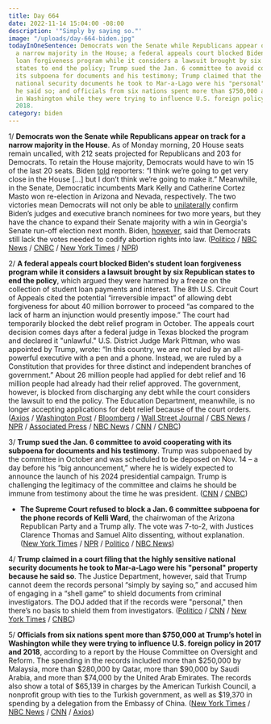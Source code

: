```yaml
---
title: Day 664
date: 2022-11-14 15:04:00 -08:00
description: '"Simply by saying so."'
image: "/uploads/day-664-biden.jpg"
todayInOneSentence: Democrats won the Senate while Republicans appear on track for
  a narrow majority in the House; a federal appeals court blocked Biden's student
  loan forgiveness program while it considers a lawsuit brought by six Republican
  states to end the policy; Trump sued the Jan. 6 committee to avoid cooperating with
  its subpoena for documents and his testimony; Trump claimed that the highly sensitive
  national security documents he took to Mar-a-Lago were his "personal" property because
  he said so; and officials from six nations spent more than $750,000 at Trump’s hotel
  in Washington while they were trying to influence U.S. foreign policy in 2017 and
  2018.
category: biden
---
```


1/ **Democrats won the Senate while Republicans appear on track for a narrow majority in the House**. As of Monday morning, 20 House seats remain uncalled, with 212 seats projected for Republicans and 203 for Democrats. To retain the House majority, Democrats would have to win 15 of the last 20 seats. Biden [told](https://www.politico.com/news/2022/11/14/democrats-house-midterm-elections-00066765) reporters: “I think we’re going to get very close in the House \[...\] but I don’t think we’re going to make it.” Meanwhile, in the Senate, Democratic incumbents Mark Kelly and Catherine Cortez Masto won re-election in Arizona and Nevada, respectively. The two victories mean Democrats will not only be able to [unilaterally](https://www.politico.com/news/2022/11/12/democratic-senate-biden-judges-00066623) confirm Biden’s judges and executive branch nominees for two more years, but they have the chance to expand their Senate majority with a win in Georgia's Senate run-off election next month. Biden, [however](https://apnews.com/article/abortion-biden-voting-rights-filibusters-government-and-politics-a3b53867ffcbddcda13105891dbcdeec), said that Democrats still lack the votes needed to codify abortion rights into law. ([Politico](https://www.politico.com/news/2022/11/12/senate-control-midterm-elections-results-2022-00066547) / [NBC News](https://www.nbcnews.com/politics/2022-election/cortez-masto-defeats-laxalt-nevada-handing-democrats-control-s-rcna54936) / [CNBC](https://www.cnbc.com/2022/11/11/arizona-senate-mark-kelly-beats-trump-gop-pick-blake-masters-nbc-news-projects.html) / [New York Times](https://www.nytimes.com/2022/11/11/us/politics/arizona-senator-mark-kelly-blake-masters.html) / [NPR](https://www.npr.org/2022/11/09/1135690671/house-senate-republican-democrat-midterm-election-results))

2/ **A federal appeals court blocked Biden's student loan forgiveness program while it considers a lawsuit brought by six Republican states to end the policy**, which argued they were harmed by a freeze on the collection of student loan payments and interest. The 8th U.S. Circuit Court of Appeals cited the potential “irreversible impact” of allowing debt forgiveness for about 40 million borrower to proceed “as compared to the lack of harm an injunction would presently impose.” The court had temporarily blocked the debt relief program in October. The appeals court decision comes days after a federal judge in Texas blocked the program and declared it "unlawful." U.S. District Judge Mark Pittman, who was appointed by Trump, wrote: “In this country, we are not ruled by an all-powerful executive with a pen and a phone. Instead, we are ruled by a Constitution that provides for three distinct and independent branches of government.” About 26 million people had applied for debt relief and 16 million people had already had their relief approved. The government, however, is blocked from discharging any debt while the court considers the lawsuit to end the policy. The Education Department, meanwhile, is no longer accepting applications for debt relief because of the court orders. ([Axios](https://www.axios.com/2022/11/14/student-loan-forgiveness-program-blocked-appeals-court) / [Washington Post](https://www.washingtonpost.com/education/2022/11/14/appeals-halts-student-loan-forgiveness/) / [Bloomberg](https://www.bloomberg.com/news/articles/2022-11-14/biden-s-student-debt-relief-program-remains-blocked-by-court?srnd=premium&sref=MIBMEEoj) / [Wall Street Journal](https://www.wsj.com/articles/appeals-court-blocks-bidens-student-debt-forgiveness-program-11668451499?mod=hp_lead_pos3) / [CBS News](https://www.cbsnews.com/news/student-loan-forgiveness-blocked-by-eighth-court-of-appeals/) / [NPR](https://www.npr.org/2022/11/10/1135940851/student-debt-relief-biden-blocked-texas-district-court) / [Associated Press](https://apnews.com/article/biden-texas-education-donald-trump-student-loans-f2e944d85e95792089fa1e2fb9858287) / [NBC News](https://www.nbcnews.com/politics/politics-news/federal-judge-declares-bidens-student-debt-relief-plan-unlawful-rcna56702) / [CNN](https://www.cnn.com/2022/11/10/politics/biden-student-loan-forgiveness-struck-down/index.html) / [CNBC](https://www.cnbc.com/2022/11/14/biden-student-loan-debt-relief-plan-appeals-court-rules.html))

3/ **Trump sued the Jan. 6 committee to avoid cooperating with its subpoena for documents and his testimony**. Trump was subpoenaed by the committee in October and was scheduled to be deposed on Nov. 14 – a day before his “big announcement,” where he is widely expected to announce the launch of his 2024 presidential campaign. Trump is challenging the legitimacy of the committee and claims he should be immune from testimony about the time he was president. ([CNN](https://www.cnn.com/2022/11/11/politics/trump-january-6-committee-subpoena-lawsuit/index.html) / [CNBC](https://www.cnbc.com/2022/11/12/trump-sues-jan-6-committee-to-avoid-testifying-in-the-investigation.html))

* **The Supreme Court refused to block a Jan. 6 committee subpoena for the phone records of Kelli Ward**, the chairwoman of the Arizona Republican Party and a Trump ally. The vote was 7-to-2, with Justices Clarence Thomas and Samuel Alito dissenting, without explanation. ([New York Times](https://www.nytimes.com/2022/11/14/us/politics/ward-subpoena-jan-6-supreme-court.html) / [NPR](https://www.npr.org/2022/11/14/1132507724/supreme-court-allows-jan-6-committee-to-subpoena-arizona-gop-chairs-phone-record) / [Politico](https://www.politico.com/news/2022/11/14/supreme-court-allows-jan-6-committee-to-access-arizona-gop-chairs-phone-records-00066746) / [NBC News](https://www.nbcnews.com/politics/supreme-court/supreme-court-allows-jan-6-committee-subpoena-kelli-wards-phone-record-rcna54566))

4/ **Trump claimed in a court filing that the highly sensitive national security documents he took to Mar-a-Lago were his "personal" property because he said so**. The Justice Department, however, said that Trump cannot deem the records personal “simply by saying so,” and accused him of engaging in a “shell game” to shield documents from criminal investigators. The DOJ added that if the records were "personal," then there’s no basis to shield them from investigators. ([Politico](https://www.politico.com/news/2022/11/14/justice-department-mar-a-lago-trump-documents-00066732) / [CNN](https://www.cnn.com/2022/11/14/politics/trump-justice-department-white-house-personal/index.html) / [New York Times](https://www.nytimes.com/2022/11/14/us/politics/justice-department-trump-documents.html) / [CNBC](https://www.cnbc.com/2022/11/14/trump-argues-seized-mar-a-lago-documents-are-personal-records-.html))

5/ **Officials from six nations spent more than $750,000 at Trump’s hotel in Washington while they were trying to influence U.S. foreign policy in 2017 and 2018**, according to a report by the House Committee on Oversight and Reform. The spending in the records included more than $250,000 by Malaysia, more than $280,000 by Qatar, more than $90,000 by Saudi Arabia, and more than $74,000 by the United Arab Emirates. The records also show a total of $65,139 in charges by the American Turkish Council, a nonprofit group with ties to the Turkish government, as well as $19,370 in spending by a delegation from the Embassy of China. ([New York Times](https://www.nytimes.com/2022/11/14/us/politics/trump-hotel-foreign-spending.html) / [NBC News](https://www.nbcnews.com/politics/donald-trump/trump-dc-hotel-10500-night-rooms-foreign-officials-rcna57027) / [CNN](https://www.cnn.com/2022/11/14/politics/trump-hotel-spending-foreign-governments/index.html) / [Axios](https://www.axios.com/2022/11/14/trump-dc-hotel-foreign-officials))